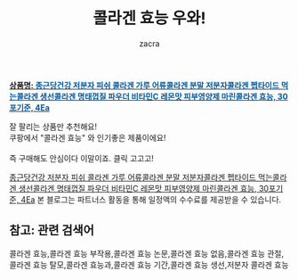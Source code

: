 ﻿---
layout: post
title:  "콜라겐 효능 우와!"
author: zacra
categories: [ 아이템 ]
tags: [콜라겐 효능,콜라겐 효능 부작용,콜라겐 효능 논문,콜라겐 효능 없음,콜라겐 효능 관절,콜라겐 효능 탈모,콜라겐 효능과,콜라겐 효능 기간,콜라겐 효능 생선,저분자 콜라겐 효능]
image: https://static.coupangcdn.com/image/vendor_inventory/1785/71f9d74cf0aaa27b68951870cf2d7050e4eeec795a0caf7d98d70c9110b7.jpg 
description: "쿠팡에서 콜라겐 효능 관련 상품으로 가장 잘팔리는 제품 중 하나라는 사실!!."
rating: 4.5
---

<a href="https://link.coupang.com/re/AFFSDP?lptag=AF8407795&pageKey=1641217699&itemId=2798408513&vendorItemId=71049155758&traceid=V0-153-426403291c45e1e6"><b>상품명: <font color='#01579B'>종근당건강 저분자 피쉬 콜라겐 가루 어류콜라겐 분말 저분자콜라겐 펩타이드 먹는콜라겐 생선콜라겐 명태껍질 파우더 비타민C 레몬맛 피부영양제 마린콜라겐 효능, 30포기준, 4Ea</font></b></a>

잘 팔리는 상품만 추천해요!<br/>
쿠팡에서 "콜라겐 효능" 와 인기좋은 제품이에요!<br/><br/>
즉 구매해도 안심이다 이말이죠. 클릭 고고고! <br/>



<a href="https://link.coupang.com/re/AFFSDP?lptag=AF8407795&pageKey=1641217699&itemId=2798408513&vendorItemId=71049155758&traceid=V0-153-426403291c45e1e6">종근당건강 저분자 피쉬 콜라겐 가루 어류콜라겐 분말 저분자콜라겐 펩타이드 먹는콜라겐 생선콜라겐 명태껍질 파우더 비타민C 레몬맛 피부영양제 마린콜라겐 효능, 30포기준, 4Ea</a>
본 블로그는 파트너스 활동을 통해 일정액의 수수료를 제공받을 수 있습니다.

## 참고: 관련 검색어    
콜라겐 효능,콜라겐 효능 부작용,콜라겐 효능 논문,콜라겐 효능 없음,콜라겐 효능 관절,콜라겐 효능 탈모,콜라겐 효능과,콜라겐 효능 기간,콜라겐 효능 생선,저분자 콜라겐 효능